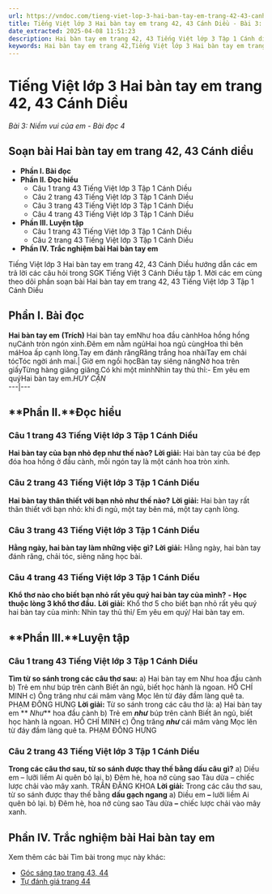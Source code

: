 ```yaml
---
url: https://vndoc.com/tieng-viet-lop-3-hai-ban-tay-em-trang-42-43-canh-dieu-268362
title: Tiếng Việt lớp 3 Hai bàn tay em trang 42, 43 Cánh Diều - Bài 3: Niềm vui của em - Bài đọc 4 - VnDoc.com
date_extracted: 2025-04-08 11:51:23
description: Hai bàn tay em trang 42, 43 Tiếng Việt lớp 3 Tập 1 Cánh diều được VnDoc biên soạn bám sát theo nội dung sách giáo khoa Tiếng Việt lớp 3 tập 1 Cánh Diều. Mời các em cùng tham khảo Soạn bài Hai bàn tay em trang 42, 43 Cánh diều.
keywords: Hai bàn tay em trang 42,Tiếng Việt lớp 3 Hai bàn tay em trang 42,soạn bài Hai bàn tay em trang 42,soạn bài Hai bàn tay em trang 42 cánh diều,Bài 3 Niềm vui của em lớp 3,Bài 3 Niềm vui của em trang 43 cánh diều,bài tập tiếng việt lớp 3,tiếng việt lớp 3,tiếng việt lớp 3 tập 1,bài tập tiếng việt lớp 3 tập 1,tiếng việt 3 tập 1,tiếng việt lớp 3 cánh diều,tiếng việt 3 cánh diều,tiếng việt lớp 3 tập 1 cánh diều,tiếng việt lớp 3 cd,tiếng việt 3 cánh diều tập 1
---
```


# Tiếng Việt lớp 3 Hai bàn tay em trang 42, 43 Cánh Diều
 _Bài 3: Niềm vui của em - Bài đọc 4_
## **Soạn bài Hai bàn tay em trang 42, 43 Cánh diều**
  * **Phần I. Bài đọc**
  * **Phần II. Đọc hiểu**
    * Câu 1 trang 43 Tiếng Việt lớp 3 Tập 1 Cánh Diều
    * Câu 2 trang 43 Tiếng Việt lớp 3 Tập 1 Cánh Diều
    * Câu 3 trang 43 Tiếng Việt lớp 3 Tập 1 Cánh Diều
    * Câu 4 trang 43 Tiếng Việt lớp 3 Tập 1 Cánh Diều
  * **Phần III. Luyện tập**
    * Câu 1 trang 43 Tiếng Việt lớp 3 Tập 1 Cánh Diều
    * Câu 2 trang 43 Tiếng Việt lớp 3 Tập 1 Cánh Diều
  * **Phần IV. Trắc nghiệm bài Hai bàn tay em**

Tiếng Việt lớp 3 Hai bàn tay em trang 42, 43 Cánh Diều hướng dẫn các em trả lời các câu hỏi trong SGK Tiếng Việt 3 Cánh Diều tập 1. Mời các em cùng theo dõi phần soạn bài Hai bàn tay em trang 42, 43 Tiếng Việt lớp 3 Tập 1 Cánh Diều
## **Phần I. Bài đọc**
**Hai bàn tay em**
**\(Trích\)**
Hai bàn tay emNhư hoa đầu cànhHoa hồng hồng nụCánh tròn ngón xinh.Đêm em nằm ngủHai hoa ngủ cùngHoa thì bên máHoa ấp cạnh lòng.Tay em đánh răngRăng trắng hoa nhàiTay em chải tócTóc ngời ánh mai.| Giờ em ngồi họcBàn tay siêng năngNở hoa trên giấyTừng hàng giăng giăng.Có khi một mìnhNhìn tay thủ thỉ:\- Em yêu em quýHai bàn tay em._HUY CẬN_  
---|---  
## **Phần II.****Đọc hiểu**
### **Câu 1 trang 43 Tiếng Việt lớp 3 Tập 1 Cánh Diều**
**Hai bàn tay của bạn nhỏ đẹp như thế nào?**
**Lời giải:**
Hai bàn tay của bé đẹp đóa hoa hồng ở đầu cành, mỗi ngón tay là một cánh hoa tròn xinh.
### **Câu 2 trang 43 Tiếng Việt lớp 3 Tập 1 Cánh Diều**
**Hai bàn tay thân thiết với bạn nhỏ như thế nào?**
**Lời giải:**
Hai bàn tay rất thân thiết với bạn nhỏ: khi đi ngủ, một tay bên má, một tay cạnh lòng.
### **Câu 3 trang 43 Tiếng Việt lớp 3 Tập 1 Cánh Diều**
**Hằng ngày, hai bàn tay làm những việc gì?**
**Lời giải:**
Hằng ngày, hai bàn tay đánh răng, chải tóc, siêng năng học bài.
### **Câu 4 trang 43 Tiếng Việt lớp 3 Tập 1 Cánh Diều**
**Khổ thơ nào cho biết bạn nhỏ rất yêu quý hai bàn tay của mình?**
**\- Học thuộc lòng 3 khổ thơ đầu.**
**Lời giải:**
Khổ thơ 5 cho biết bạn nhỏ rất yêu quý hai bàn tay của mình: Nhìn tay thủ thỉ/ Em yêu em quý/ Hai bàn tay em.
## **Phần III.****Luyện tập**
### **Câu 1 trang 43 Tiếng Việt lớp 3 Tập 1 Cánh Diều**
**Tìm từ so sánh trong các câu thơ sau:**
a\) Hai bàn tay em
Như hoa đầu cành
b\) Trẻ em như búp trên cành
Biết ăn ngủ, biết học hành là ngoan.
HỒ CHÍ MINH
c\) Ông trăng như cái mâm vàng
Mọc lên từ đáy đầm làng quê ta.
PHẠM ĐÔNG HƯNG
**Lời giải:**
Từ so sánh trong các câu thơ là:
a\) Hai bàn tay em
** _Như_** hoa đầu cành
b\) Trẻ em **_như_** búp trên cành
Biết ăn ngủ, biết học hành là ngoan.
HỒ CHÍ MINH
c\) Ông trăng **_như_** cái mâm vàng
Mọc lên từ đáy đầm làng quê ta.
PHẠM ĐÔNG HƯNG
### **Câu 2 trang 43 Tiếng Việt lớp 3 Tập 1 Cánh Diều**
**Trong các câu thơ sau, từ so sánh được thay thế bằng dấu câu gì?**
a\) Diều em – lưỡi liềm
Ai quên bỏ lại.
b\) Đêm hè, hoa nở cùng sao
Tàu dừa – chiếc lược chải vào mây xanh.
TRẦN ĐĂNG KHOA
**Lời giải:**
Trong các câu thơ sau, từ so sánh được thay thế bằng **dấu gạch ngang**
a\) Diều em **–** lưỡi liềm
Ai quên bỏ lại.
b\) Đêm hè, hoa nở cùng sao
Tàu dừa **–** chiếc lược chải vào mây xanh.
## **Phần IV. Trắc nghiệm bài Hai bàn tay em**
Xem thêm các bài Tìm bài trong mục này khác:
  * [Góc sáng tạo trang 43, 44](</goc-sang-tao-trang-43-44-tieng-viet-lop-3-canh-dieu-268364>)
  * [Tự đánh giá trang 44](</tu-danh-gia-trang-44-tieng-viet-lop-3-canh-dieu-268378>)

